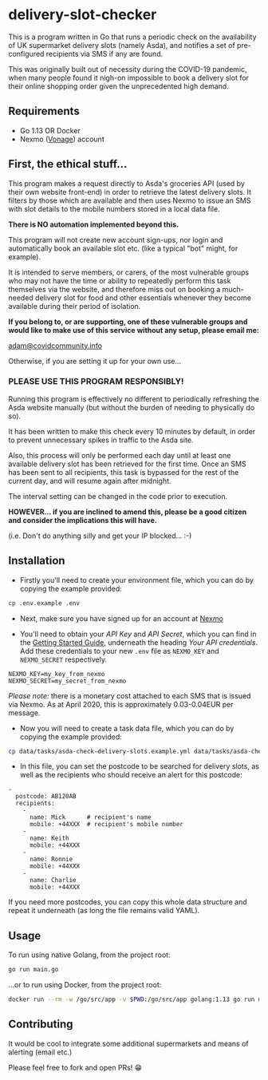 # delivery-slot-checker

This is a program written in Go that runs a periodic check on the availability of UK supermarket delivery slots
(namely Asda), and notifies a set of pre-configured recipients via SMS if any are found.

This was originally built out of necessity during the COVID-19 pandemic, when many people found it nigh-on impossible
to book a delivery slot for their online shopping order given the unprecedented high demand.

## Requirements

* Go 1.13 OR Docker
* Nexmo ([Vonage](https://dashboard.nexmo.com/)) account

## First, the ethical stuff...

This program makes a request directly to Asda's groceries API (used by their own website front-end) in
order to retrieve the latest delivery slots. It filters by those which are available and then uses Nexmo
to issue an SMS with slot details to the mobile numbers stored in a local data file.

**There is NO automation implemented beyond this.**

This program will not create new account sign-ups, nor login and automatically book an available slot etc.
(like a typical "bot" might, for example).

It is intended to serve members, or carers, of the most vulnerable groups who may not have the time or
ability to repeatedly perform this task themselves via the website, and therefore miss out on booking
a much-needed delivery slot for food and other essentials whenever they become available during their
period of isolation.

**If you belong to, or are supporting, one of these vulnerable groups and would like to make use of this service
without any setup, please email me:**

[adam@covidcommunity.info](mailto:adam@covidcommunity.info)

Otherwise, if you are setting it up for your own use...

### PLEASE USE THIS PROGRAM RESPONSIBLY! ###

Running this program is effectively no different to periodically refreshing the Asda website manually (but
without the burden of needing to physically do so).

It has been written to make this check every 10 minutes by default, in order to prevent unnecessary spikes in
traffic to the Asda site.

Also, this process will only be performed each day until at least one available delivery slot has been retrieved for the
first time. Once an SMS has been sent to all recipients, this task is bypassed for the rest of the current day, and
will resume again after midnight.

The interval setting can be changed in the code prior to execution.

**HOWEVER... if you are inclined to amend this, please be a good citizen and consider the implications this will
have.**

(i.e. Don't do anything silly and get your IP blocked... :-)

## Installation

* Firstly you'll need to create your environment file, which you can do by copying the example provided:

```bash
cp .env.example .env
```

* Next, make sure you have signed up for an account at [Nexmo](https://dashboard.nexmo.com/)

* You'll need to obtain your *API Key* and *API Secret*, which you can find in the
[Getting Started Guide](https://dashboard.nexmo.com/getting-started-guide), underneath the heading _Your API credentials_.
Add these credentials to your new `.env` file as `NEXMO_KEY` and `NEXMO_SECRET` respectively.

```
NEXMO_KEY=my_key_from_nexmo
NEXMO_SECRET=my_secret_from_nexmo
```

*Please note:* there is a monetary cost attached to each SMS that is issued via Nexmo. As at April 2020, this is approximately
0.03-0.04EUR per message.

* Now you will need to create a task data file, which you can do by copying the example provided:

```bash
cp data/tasks/asda-check-delivery-slots.example.yml data/tasks/asda-check-delivery-slots.yml
```

* In this file, you can set the postcode to be searched for delivery slots, as well as the recipients who should receive
an alert for this postcode:

```
-
  postcode: AB120AB
  recipients:
    -
      name: Mick      # recipient's name
      mobile: +44XXX  # recipient's mobile number
    -
      name: Keith
      mobile: +44XXX
    -
      name: Ronnie
      mobile: +44XXX
    -
      name: Charlie
      mobile: +44XXX
```

If you need more postcodes, you can copy this whole data structure and repeat it underneath (as long the file remains valid YAML).

## Usage

To run using native Golang, from the project root:

```bash
go run main.go
```

...or to run using Docker, from the project root:

```bash
docker run --rm -w /go/src/app -v $PWD:/go/src/app golang:1.13 go run main.go
```

## Contributing

It would be cool to integrate some additional supermarkets and means of alerting (email etc.)

Please feel free to fork and open PRs! 😁
